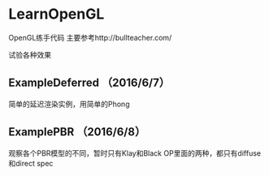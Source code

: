 # LearnOpenGL

 OpenGL练手代码
 主要参考http://bullteacher.com/

试验各种效果

## ExampleDeferred （2016/6/7）

简单的延迟渲染实例，用简单的Phong

## ExamplePBR （2016/6/8）

观察各个PBR模型的不同，暂时只有Klay和Black OP里面的两种，都只有diffuse和direct spec